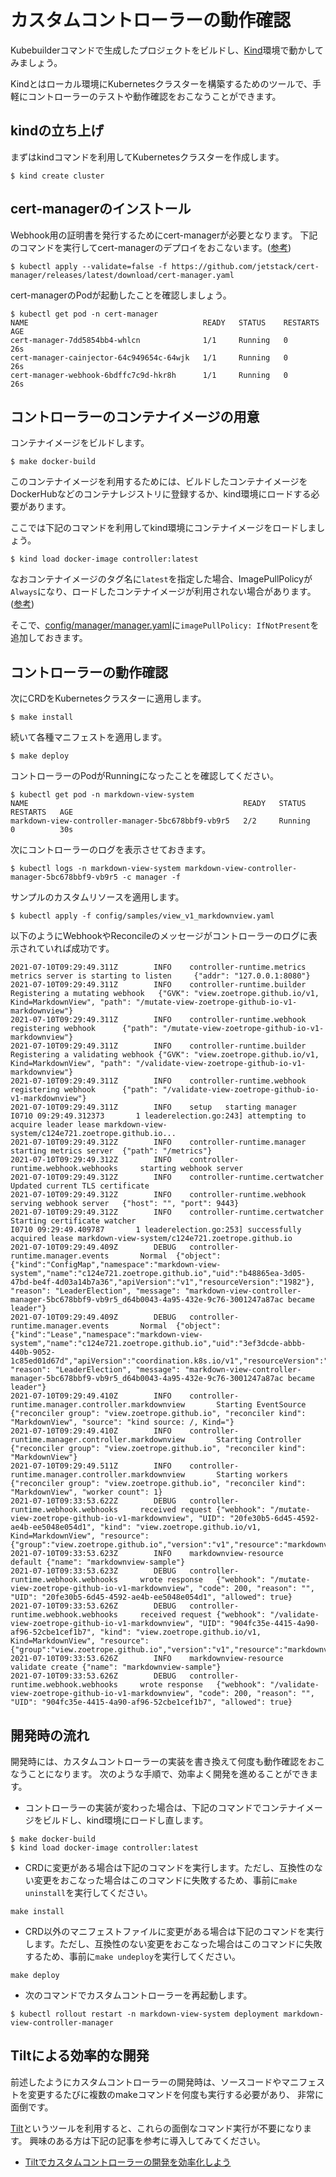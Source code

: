 # カスタムコントローラーの動作確認

Kubebuilderコマンドで生成したプロジェクトをビルドし、[Kind](https://kind.sigs.k8s.io/docs/user/quick-start/)環境で動かしてみましょう。

Kindとはローカル環境にKubernetesクラスターを構築するためのツールで、手軽にコントローラーのテストや動作確認をおこなうことができます。

## kindの立ち上げ

まずはkindコマンドを利用してKubernetesクラスターを作成します。

```console
$ kind create cluster
```

## cert-managerのインストール

Webhook用の証明書を発行するためにcert-managerが必要となります。
下記のコマンドを実行してcert-managerのデプロイをおこないます。([参考](https://cert-manager.io/docs/installation/kubernetes/))

```console
$ kubectl apply --validate=false -f https://github.com/jetstack/cert-manager/releases/latest/download/cert-manager.yaml
```

cert-managerのPodが起動したことを確認しましょう。

```console
$ kubectl get pod -n cert-manager
NAME                                       READY   STATUS    RESTARTS   AGE
cert-manager-7dd5854bb4-whlcn              1/1     Running   0          26s
cert-manager-cainjector-64c949654c-64wjk   1/1     Running   0          26s
cert-manager-webhook-6bdffc7c9d-hkr8h      1/1     Running   0          26s
```

## コントローラーのコンテナイメージの用意

コンテナイメージをビルドします。

```console
$ make docker-build
```

このコンテナイメージを利用するためには、ビルドしたコンテナイメージをDockerHubなどのコンテナレジストリに登録するか、kind環境にロードする必要があります。

ここでは下記のコマンドを利用してkind環境にコンテナイメージをロードしましょう。

```console
$ kind load docker-image controller:latest
```

なおコンテナイメージのタグ名に`latest`を指定した場合、ImagePullPolicyが`Always`になり、ロードしたコンテナイメージが利用されない場合があります。
([参考](https://kind.sigs.k8s.io/docs/user/quick-start/#loading-an-image-into-your-cluster))

そこで、[config/manager/manager.yaml](https://github.com/zoetrope/kubebuilder-training/blob/master/codes/markdown-view/config/manager/manager.yaml)に`imagePullPolicy: IfNotPresent`を追加しておきます。

## コントローラーの動作確認

次にCRDをKubernetesクラスターに適用します。

```console
$ make install
```

続いて各種マニフェストを適用します。

```console
$ make deploy
```

コントローラーのPodがRunningになったことを確認してください。

```console
$ kubectl get pod -n markdown-view-system
NAME                                                READY   STATUS    RESTARTS   AGE
markdown-view-controller-manager-5bc678bbf9-vb9r5   2/2     Running   0          30s
```

次にコントローラーのログを表示させておきます。

```console
$ kubectl logs -n markdown-view-system markdown-view-controller-manager-5bc678bbf9-vb9r5 -c manager -f
```

サンプルのカスタムリソースを適用します。

```console
$ kubectl apply -f config/samples/view_v1_markdownview.yaml
```

以下のようにWebhookやReconcileのメッセージがコントローラーのログに表示されていれば成功です。

```console
2021-07-10T09:29:49.311Z        INFO    controller-runtime.metrics      metrics server is starting to listen     {"addr": "127.0.0.1:8080"}
2021-07-10T09:29:49.311Z        INFO    controller-runtime.builder      Registering a mutating webhook   {"GVK": "view.zoetrope.github.io/v1, Kind=MarkdownView", "path": "/mutate-view-zoetrope-github-io-v1-markdownview"}
2021-07-10T09:29:49.311Z        INFO    controller-runtime.webhook      registering webhook      {"path": "/mutate-view-zoetrope-github-io-v1-markdownview"}
2021-07-10T09:29:49.311Z        INFO    controller-runtime.builder      Registering a validating webhook {"GVK": "view.zoetrope.github.io/v1, Kind=MarkdownView", "path": "/validate-view-zoetrope-github-io-v1-markdownview"}
2021-07-10T09:29:49.311Z        INFO    controller-runtime.webhook      registering webhook      {"path": "/validate-view-zoetrope-github-io-v1-markdownview"}
2021-07-10T09:29:49.311Z        INFO    setup   starting manager
I0710 09:29:49.312373       1 leaderelection.go:243] attempting to acquire leader lease markdown-view-system/c124e721.zoetrope.github.io...
2021-07-10T09:29:49.312Z        INFO    controller-runtime.manager      starting metrics server  {"path": "/metrics"}
2021-07-10T09:29:49.312Z        INFO    controller-runtime.webhook.webhooks     starting webhook server
2021-07-10T09:29:49.312Z        INFO    controller-runtime.certwatcher  Updated current TLS certificate
2021-07-10T09:29:49.312Z        INFO    controller-runtime.webhook      serving webhook server   {"host": "", "port": 9443}
2021-07-10T09:29:49.312Z        INFO    controller-runtime.certwatcher  Starting certificate watcher
I0710 09:29:49.409787       1 leaderelection.go:253] successfully acquired lease markdown-view-system/c124e721.zoetrope.github.io
2021-07-10T09:29:49.409Z        DEBUG   controller-runtime.manager.events       Normal  {"object": {"kind":"ConfigMap","namespace":"markdown-view-system","name":"c124e721.zoetrope.github.io","uid":"b48865ea-3d05-47bd-be4f-4d03a14b7a36","apiVersion":"v1","resourceVersion":"1982"}, "reason": "LeaderElection", "message": "markdown-view-controller-manager-5bc678bbf9-vb9r5_d64b0043-4a95-432e-9c76-3001247a87ac became leader"}
2021-07-10T09:29:49.409Z        DEBUG   controller-runtime.manager.events       Normal  {"object": {"kind":"Lease","namespace":"markdown-view-system","name":"c124e721.zoetrope.github.io","uid":"3ef3dcde-abbb-440b-9052-1c85ed01d67d","apiVersion":"coordination.k8s.io/v1","resourceVersion":"1983"}, "reason": "LeaderElection", "message": "markdown-view-controller-manager-5bc678bbf9-vb9r5_d64b0043-4a95-432e-9c76-3001247a87ac became leader"}
2021-07-10T09:29:49.410Z        INFO    controller-runtime.manager.controller.markdownview       Starting EventSource    {"reconciler group": "view.zoetrope.github.io", "reconciler kind": "MarkdownView", "source": "kind source: /, Kind="}
2021-07-10T09:29:49.410Z        INFO    controller-runtime.manager.controller.markdownview       Starting Controller     {"reconciler group": "view.zoetrope.github.io", "reconciler kind": "MarkdownView"}
2021-07-10T09:29:49.511Z        INFO    controller-runtime.manager.controller.markdownview       Starting workers        {"reconciler group": "view.zoetrope.github.io", "reconciler kind": "MarkdownView", "worker count": 1}
2021-07-10T09:33:53.622Z        DEBUG   controller-runtime.webhook.webhooks     received request {"webhook": "/mutate-view-zoetrope-github-io-v1-markdownview", "UID": "20fe30b5-6d45-4592-ae4b-ee5048e054d1", "kind": "view.zoetrope.github.io/v1, Kind=MarkdownView", "resource": {"group":"view.zoetrope.github.io","version":"v1","resource":"markdownviews"}}
2021-07-10T09:33:53.623Z        INFO    markdownview-resource   default {"name": "markdownview-sample"}
2021-07-10T09:33:53.623Z        DEBUG   controller-runtime.webhook.webhooks     wrote response   {"webhook": "/mutate-view-zoetrope-github-io-v1-markdownview", "code": 200, "reason": "", "UID": "20fe30b5-6d45-4592-ae4b-ee5048e054d1", "allowed": true}
2021-07-10T09:33:53.626Z        DEBUG   controller-runtime.webhook.webhooks     received request {"webhook": "/validate-view-zoetrope-github-io-v1-markdownview", "UID": "904fc35e-4415-4a90-af96-52cbe1cef1b7", "kind": "view.zoetrope.github.io/v1, Kind=MarkdownView", "resource": {"group":"view.zoetrope.github.io","version":"v1","resource":"markdownviews"}}
2021-07-10T09:33:53.626Z        INFO    markdownview-resource   validate create {"name": "markdownview-sample"}
2021-07-10T09:33:53.626Z        DEBUG   controller-runtime.webhook.webhooks     wrote response   {"webhook": "/validate-view-zoetrope-github-io-v1-markdownview", "code": 200, "reason": "", "UID": "904fc35e-4415-4a90-af96-52cbe1cef1b7", "allowed": true}
```

## 開発時の流れ

開発時には、カスタムコントローラーの実装を書き換えて何度も動作確認をおこなうことになります。
次のような手順で、効率よく開発を進めることができます。

- コントローラーの実装が変わった場合は、下記のコマンドでコンテナイメージをビルドし、kind環境にロードし直します。
```
$ make docker-build
$ kind load docker-image controller:latest
```

- CRDに変更がある場合は下記のコマンドを実行します。ただし、互換性のない変更をおこなった場合はこのコマンドに失敗するため、事前に`make uninstall`を実行してください。
```
make install
```

- CRD以外のマニフェストファイルに変更がある場合は下記のコマンドを実行します。ただし、互換性のない変更をおこなった場合はこのコマンドに失敗するため、事前に`make undeploy`を実行してください。
```
make deploy
```

- 次のコマンドでカスタムコントローラーを再起動します。
```
$ kubectl rollout restart -n markdown-view-system deployment markdown-view-controller-manager
```

## Tiltによる効率的な開発

前述したようにカスタムコントローラーの開発時は、ソースコードやマニフェストを変更するたびに複数のmakeコマンドを何度も実行する必要があり、
非常に面倒です。

[Tilt](https://tilt.dev)というツールを利用すると、これらの面倒なコマンド実行が不要になります。
興味のある方は下記の記事を参考に導入してみてください。

- [Tiltでカスタムコントローラーの開発を効率化しよう](https://zenn.dev/zoetro/articles/fba4c77a7fa3fb)
